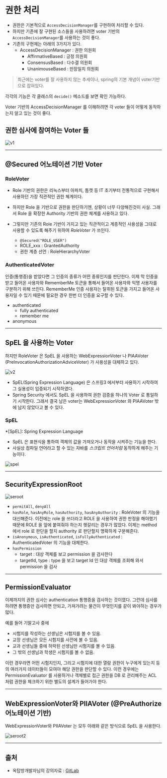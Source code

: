 # 권한 처리

- 권한은 기본적으로 `AccessDecisionManager`를 구현하여 처리할 수 있다. 
- 하지만 기존에 잘 구현된 소스들을 사용하려면 voter 기반의 `AccessDecisionManager`를 사용하는 것이 좋다. 
- 기존의 구현체는 아래의 3가지가 있다.
  - AccessDecisionManager : 권한 의원회
    - AffirmativeBased : 긍정 의원회
    - ConsensusBased : 다수결 의원회
    - UnanimouseBased : 만장일치 의원회

> 최근에는 voter를 잘 사용하지 않는 추세이나, spring의 기본 개념이 voter기반으로 잡혀있다.

각각의 기능은 각 클래스의 `decide()` 메소드를 보면 확인 가능하다.

Voter 기반의 AccessDecisionManager 를 이해하려면 각 voter 들이 어떻게 동작하는지 알고 있는 것이 좋다.

## 권한 심사에 참여하는 Voter 들

![v1](https://bluewind8791.github.io/assets/image/9-voters-1.png)

---

## @Secured 어노테이션 기반 Voter

### RoleVoter

- Role 기반의 권한은 리눅스부터 아파치, 톰캣 등 IT 초기부터 전통적으로 구현해서 사용하던 가장 직관적인 권한 쳬계이다.
- 하지만 Role 을 기반으로 권한을 판단하기엔, 상황이 너무 다양해진것이 사실. 그래서 Role 을 확장한 Authority 기반의 권한 체계를 사용하고 있다.
- 그렇지만 기존의 Role 기반이 가지고 있는 직관적이고 계층적인 사용성을 그대로 사용할 수 있도록 해주기 위하여 *RoleVoter* 가 쓰인다.

  - `@Secured("ROLE_USER")`
  - ROLE_xxx : GrantedAuthority
  - 권한 계층 선언 : RoleHierarchyVoter

### AuthenticatedVoter

인증(통행증)을 받았다면 그 인증의 종류가 어떤 종류인지를 판단한다. 이제 막 인증을 받고 들어온 사용자와 RememberMe 토큰을 통해서 들어온 사용자와 익명 사용자를 구분하기 위해 쓰인다. RememberMe 인증 사용자는 탈취된 토큰을 가지고 들어온 사용자일 수 있기 때문에 필요한 경우 한번 더 인증을 요구할 수 있다.

- authenticated
  - fully authenticated
  - remember me
- anonymous

---

## SpEL 을 사용하는 Voter

하지만 RoleVoter 은 SpEL 을 사용하는 WebExpressionVoter 나 PIAAVoter (PreInvocationAuthorizationAdviceVoter) 가 사용성을 대체하고 있다.

![v2](https://bluewind8791.github.io/assets/image/9-voters-2.png)

- SpEL(Spring Expression Language) 은 스프링3 에서부터 사용하기 시작하여 그 실용성이 입증되기 시작하였다.
- Spring Security 에서도 SpEL 을 사용하여 권한 검증을 하나의 Voter 로 통일하기 시작한다. 그래서 결국 남은 voter는 WebExpressionVoter 와 PIAAVoter 밖에 남지 않았다고 볼 수 있다.

### SpEL

*[SpEL]: Spring Expression Language

- SpEL 은 표현식을 통하여 객체의 값을 가져오거나 동작을 시켜주는 기능을 한다.
- 사실상 컴파일 언어라고 할 수 있는 자바를 *스크립트 언어처럼* 동작하게 해주는 기능이다.

![spel](https://bluewind8791.github.io/assets/image/9-SpEL.png)

---

## SecurityExpressionRoot

![seroot](https://bluewind8791.github.io/assets/image/9-security-expression-root.png)

- `permitAll`, `denyAll`
- `hasRole`, `hasAnyRole`, `hasAuthority`, `hasAnyAuthority` : RoleVoter 의 기능을 대신해준다. 이전에는 role 을 쓰더라고 ROLE 을 사용하여 권한 판정을 해야했기 때문에 ROLE 을 앞에 붙여줘야 하는지 헷갈리는 경우가 많았다. 이제는 method 에서 role 로 판단을 할지 authority 로 판단할지 명확하게 구분해준다.
- `isAnonymous`, `isAuthenticated`, `isFullyAuthenticated` : AuthenticatedVoter 의 기능을 대체한다.
- `hasPermission`
  - target : 대상 객체를 보고 permission 을 검사한다
  - targetId, type : type 을 보고 target Id 인 대상 객체를 조회해 와서 permission 을 검사

---

## PermissionEvaluator

이제까지의 권한 심사는 authentication 통행증을 검사하는 것이였다. 그런데 심사를 하려면 통행증만 검사하면 안되고, 가져가려는 물건이 무엇인지를 같이 봐야하는 경우가 많다.

예를 들어 기말고사 중에
- 시험지를 작성하는 선생님은 시험지를 볼 수 있음.
- 교장 선생님은 모든 시험지를 사전에 볼 수 있음.
- 교과 선생님들 중에 허락된 선생님만 시험지를 볼 수 있음.
- 그 밖의 선생님과 학생은 시험지를 볼 수 없음.

이런 경우라면 어떤 시험지인지, 그리고 시험지에 대한 열람 권한이 누구에게 있는지 등의 여러가지 데이터들이 모여야 해당 권한을 판단할 수 있다. 이런 경우에는 PermissionEvaluator 를 사용하거나 객체별로 접근 권한을 DB 로 관리해주는 ACL 처럼 권한을 체크하기 위한 별도의 설계가 들어가야 한다.

---

## WebExpressionVoter와 PIIAVoter (@PreAuthorize 어노테이션 기반)

WebExpressionVoter와 PIIAVoter 는 모두 아래와 같은 방식으로 SpEL 을 사용한다.

![seroot2](https://bluewind8791.github.io/assets/image/9-security-expression-root-2.png)

---

## 출처

- 옥탑방개발자님의 강의자료 : [GitLab](https://gitlab.com/jongwons.choi/spring-boot-security-lecture/-/blob/master/part2/Lec-2%20Voter.md)